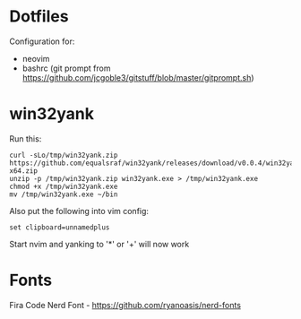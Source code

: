 # Dotfiles
Configuration for:
- neovim
- bashrc (git prompt from https://github.com/jcgoble3/gitstuff/blob/master/gitprompt.sh)

# win32yank
Run this:
```
curl -sLo/tmp/win32yank.zip https://github.com/equalsraf/win32yank/releases/download/v0.0.4/win32yank-x64.zip
unzip -p /tmp/win32yank.zip win32yank.exe > /tmp/win32yank.exe
chmod +x /tmp/win32yank.exe
mv /tmp/win32yank.exe ~/bin
```

Also put the following into vim config:
```
set clipboard=unnamedplus
```

Start nvim and yanking to '\*' or '\+' will now work

# Fonts
Fira Code Nerd Font - https://github.com/ryanoasis/nerd-fonts
